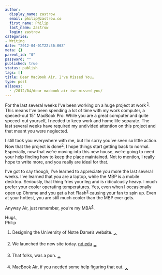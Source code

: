 ```yaml
---
author:
  display_name: zastrow
  email: philip@zastrow.co
  first_name: Philip
  last_name: Zastrow
  login: zastrow
categories:
- Writing
date: "2012-04-01T22:36:06Z"
meta: {}
parent_id: "0"
password: ""
published: true
status: publish
tags: []
title: Dear MacBook Air, I've Missed You…
type: post
aliases:
  - /2012/04/dear-macbook-air-ive-missed-you/
---
```

<p>For the last several weeks I’ve been working on a huge project at work <sup id="fnref:1"><a href="#fn:1" class="footnote">1</a></sup>. This means I’ve been spending a lot of time with my work computer, a speced-out 15” MacBook Pro. While you are a great computer and quite speced-out yourself, I needed to keep work and home life separate. The last several weeks have required my undivided attention on this project and that meant you were neglected.</p>
<p>I still took you everywhere with me, but I’m sorry you’ve seen so little action. Now that the project is done<sup id="fnref:2"><a href="#fn:2" class="footnote">2</a></sup>, I hope things start getting back to normal. Especially, now that we’re moving into this new house, we’re going to need your help finding how to keep the place maintained. Not to mention, I really hope to write more, and you really are ideal for that.</p>
<p>I’ve got to say though, I’ve learned to appreciate you more the last several weeks. I’ve learned that you are a laptop, while the MBP is a mobile desktop. Seriously, that thing fries your leg and is ridiculously heavy. I much prefer your cooler operating temperatures. Yes, even when I occasionally open up Chrome and you get a hot Flash<sup id="fnref:3"><a href="#fn:3" class="footnote">3</a></sup> causing your fan to spin up. Even at your hottest, you are still much cooler than the MBP ever gets.</p>
<p>Anyway Air, just remember, you’re my MBA<sup id="fnref:4"><a href="#fn:4" class="footnote">4</a></sup>.</p>
<p>Hugs,<br />
Philip</p>
<div class="footnotes">
<ol>
<li id="fn:1">
<p>Designing the University of Notre Dame’s website.&nbsp;<a href="#fnref:1" class="reversefootnote">&#129173;</a></p>
</li>
<li id="fn:2">
<p>We launched the new site today. <a href="http://www.nd.edu">nd.edu</a>&nbsp;<a href="#fnref:2" class="reversefootnote">&#129173;</a></p>
</li>
<li id="fn:3">
<p>That folks, was a pun.&nbsp;<a href="#fnref:3" class="reversefootnote">&#129173;</a></p>
</li>
<li id="fn:4">
<p>MacBook Air, if you needed some help figuring that out.&nbsp;<a href="#fnref:4" class="reversefootnote">&#129173;</a></p>
</li>
</ol>
</div>
